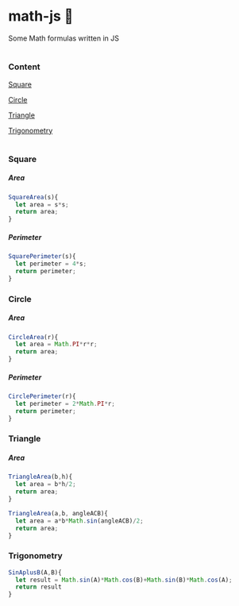 # math-js 💯
Some Math formulas written in JS

#

### Content

[Square](#square)

[Circle](#circle)

[Triangle](#triangle)

[Trigonometry](trigonometry)

#

### Square

##### Area
```javascript
SquareArea(s){
  let area = s*s;
  return area;
}
```

##### Perimeter
```javascript
SquarePerimeter(s){
  let perimeter = 4*s;
  return perimeter;
}
```

### Circle

##### Area
```javascript
CircleArea(r){
  let area = Math.PI*r*r;
  return area;
}
```

##### Perimeter
```javascript
CirclePerimeter(r){
  let perimeter = 2*Math.PI*r;
  return perimeter;
}
```

### Triangle

##### Area
```javascript
TriangleArea(b,h){
  let area = b*h/2;
  return area;
}
```
```javascript
TriangleArea(a,b, angleACB){
  let area = a*b*Math.sin(angleACB)/2;
  return area;
}
```


### Trigonometry

```javascript
SinAplusB(A,B){
  let result = Math.sin(A)*Math.cos(B)+Math.sin(B)*Math.cos(A);
  return result
}
```

